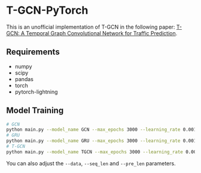 # T-GCN-PyTorch

This is an unofficial implementation of T-GCN in the following paper: [T-GCN: A Temporal Graph Convolutional Network for Traffic Prediction](https://arxiv.org/abs/1811.05320).

## Requirements

* numpy
* scipy
* pandas
* torch
* pytorch-lightning

## Model Training

```bash
# GCN
python main.py --model_name GCN --max_epochs 3000 --learning_rate 0.001 --weight_decay 0 --batch_size 64 --hidden_dim 100 --settings supervised --gpus 1
# GRU
python main.py --model_name GRU --max_epochs 3000 --learning_rate 0.001 --weight_decay 1.5e-3 --batch_size 32 --hidden_dim 100 --settings supervised --gpus 1
# T-GCN
python main.py --model_name TGCN --max_epochs 3000 --learning_rate 0.001 --weight_decay 0 --batch_size 32 --hidden_dim 100 --loss mse_with_regularizer --settings supervised --gpus 1
```

You can also adjust the `--data`, `--seq_len` and `--pre_len` parameters.

